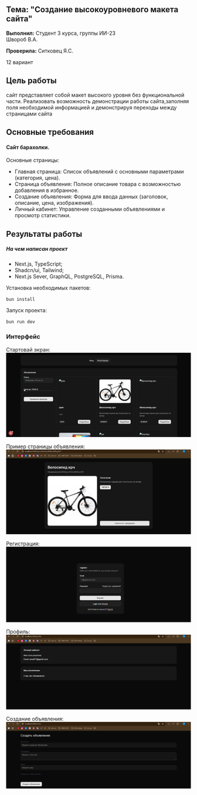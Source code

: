 ## Тема: "Создание высокоуровневого макета сайта"

**Выполнил:**
Студент 3 курса, группы ИИ-23  
Швороб В.А.

**Проверила:**
Ситковец Я.С.

12 вариант

## Цель работы

сайт представляет собой макет высокого уровня без функциональной части. Реализовать возможность демонстрации работы сайта,заполняя поля необходимой информацией и демонстрируя переходы между страницами сайта

## Основные требования

#### Сайт барахолки.

Основные страницы:

- Главная страница: Список объявлений с основными параметрами
  (категория, цена).
- Страница объявления: Полное описание товара с возможностью
  добавления в избранное.
- Создание объявления: Форма для ввода данных (заголовок, описание,
  цена, изображения).
- Личный кабинет: Управление созданными объявлениями и просмотр
  статистики.

## Результаты работы

##### На чем написан проект

- Next.js, TypeScript;
- Shadcn/ui, Tailwind;
- Next.js Sever, GraphQL, PostgreSQL, Prisma.

Установка необходимых пакетов:

```bash
bun install
```

Запуск проекта:

```shell
bun run dev
```

### Интерфейс

Стартовай экран:
![](./images/01.png)

Пример страницы объявления:
![](./images/02.png)

Регистрация:
![](./images/03.png)

Профиль:
![](./images/04.png)

Создание объявления:
![](./images/05.png)
